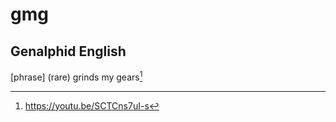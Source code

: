# gmg
## Genalphid English

[phrase] (rare) grinds my gears[^1]

[^1]: <https://youtu.be/SCTCns7uI-s>